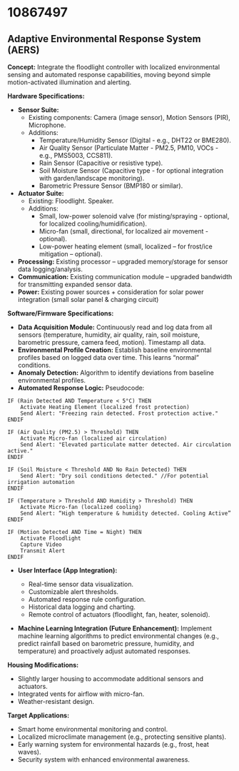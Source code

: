 # 10867497

## Adaptive Environmental Response System (AERS)

**Concept:** Integrate the floodlight controller with localized environmental sensing and automated response capabilities, moving beyond simple motion-activated illumination and alerting.

**Hardware Specifications:**

*   **Sensor Suite:**
    *   Existing components: Camera (image sensor), Motion Sensors (PIR), Microphone.
    *   Additions:
        *   Temperature/Humidity Sensor (Digital - e.g., DHT22 or BME280).
        *   Air Quality Sensor (Particulate Matter - PM2.5, PM10, VOCs - e.g., PMS5003, CCS811).
        *   Rain Sensor (Capacitive or resistive type).
        *   Soil Moisture Sensor (Capacitive type - for optional integration with garden/landscape monitoring).
        *   Barometric Pressure Sensor (BMP180 or similar).
*   **Actuator Suite:**
    *   Existing: Floodlight. Speaker.
    *   Additions:
        *   Small, low-power solenoid valve (for misting/spraying - optional, for localized cooling/humidification).
        *   Micro-fan (small, directional, for localized air movement - optional).
        *   Low-power heating element (small, localized – for frost/ice mitigation – optional).
*   **Processing:** Existing processor – upgraded memory/storage for sensor data logging/analysis.
*   **Communication:** Existing communication module – upgraded bandwidth for transmitting expanded sensor data.
*   **Power:** Existing power sources + consideration for solar power integration (small solar panel & charging circuit)

**Software/Firmware Specifications:**

*   **Data Acquisition Module:**  Continuously read and log data from all sensors (temperature, humidity, air quality, rain, soil moisture, barometric pressure, camera feed, motion). Timestamp all data.
*   **Environmental Profile Creation:**  Establish baseline environmental profiles based on logged data over time.  This learns “normal” conditions.
*   **Anomaly Detection:**  Algorithm to identify deviations from baseline environmental profiles.
*   **Automated Response Logic:** Pseudocode:

```
IF (Rain Detected AND Temperature < 5°C) THEN
    Activate Heating Element (localized frost protection)
    Send Alert: "Freezing rain detected. Frost protection active."
ENDIF

IF (Air Quality (PM2.5) > Threshold) THEN
    Activate Micro-fan (localized air circulation)
    Send Alert: "Elevated particulate matter detected. Air circulation active."
ENDIF

IF (Soil Moisture < Threshold AND No Rain Detected) THEN
    Send Alert: "Dry soil conditions detected." //For potential irrigation automation
ENDIF

IF (Temperature > Threshold AND Humidity > Threshold) THEN
    Activate Micro-fan (localized cooling)
    Send Alert: “High temperature & humidity detected. Cooling Active”
ENDIF

IF (Motion Detected AND Time = Night) THEN
    Activate Floodlight
    Capture Video
    Transmit Alert
ENDIF
```

*   **User Interface (App Integration):**
    *   Real-time sensor data visualization.
    *   Customizable alert thresholds.
    *   Automated response rule configuration.
    *   Historical data logging and charting.
    *   Remote control of actuators (floodlight, fan, heater, solenoid).

*   **Machine Learning Integration (Future Enhancement):**  Implement machine learning algorithms to predict environmental changes (e.g., predict rainfall based on barometric pressure, humidity, and temperature) and proactively adjust automated responses.

**Housing Modifications:**

*   Slightly larger housing to accommodate additional sensors and actuators.
*   Integrated vents for airflow with micro-fan.
*   Weather-resistant design.

**Target Applications:**

*   Smart home environmental monitoring and control.
*   Localized microclimate management (e.g., protecting sensitive plants).
*   Early warning system for environmental hazards (e.g., frost, heat waves).
*   Security system with enhanced environmental awareness.